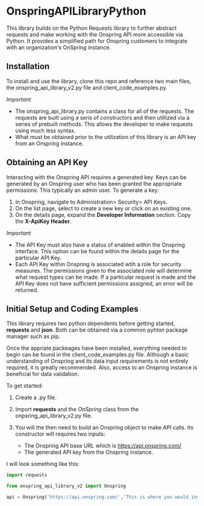 # OnspringAPILibraryPython

This library builds on the Python Requests library to further abstract requests and make working with the Onspring API more accessible via Python. It provides a simplified path for Onspring customers to integrate with an organization's OnSpring instance.

## Installation

To install and use the library, clone this repo and reference two main files, the onspring_api_library_v2.py file and client_code_examples.py.

_Important_

- The onspring_api_library.py contains a class for all of the requests. The requests are built using a seris of constructors and then utillized via a series of prebuilt methods. This allows the developer to make requests using much less syntax.
- What must be obtained prior to the utilization of this library is an API key from an Onspring instance.

## Obtaining an API Key

Interacting with the Onspring API requires a generated key. Keys can be generated by an Onspring user who has been granted the appropriate permissions. This typically an admin user. To generate a key:

1. In Onspring, navigate to Administration> Security> API Keys.
2. On the list page, select to create a new key or click on an existing one.
3. On the details page, expand the **Developer Information** section. Copy the **X-ApiKey Header**.

_Important_

- The API Key must also have a status of enabled within the Onspring interface. This option can be found within the details page for the particular API Key.
- Each API Key within Onspring is associated wtih a role for security measures. The permissions given to the associated role will determine what request types can be made. If a particular request is made and the API Key does not have sufficient permissions assigned, an error will be returned.

## Initial Setup and Coding Examples

This library requires two python dependents before getting started, **requests** and **json**. Both can be obtained via a common pyhton package manager such as pip.

Once the appriate packeages have been installed, everything needed to begin can be found in the client_code_examples.py file. Although a basic understanding of Onspring and its data input requirements is not entirely required, it is greatly recommended. Also, access to an Onspring instance is beneficial for data validation.

To get started:

1. Create a .py file.
2. Import **requests** and the _OnSpring_ class from the onpsring_api_library_v2.py file.
3. You will the then need to build an Onspring object to make API calls. Its constructor will requires two inputs:

   - The Onspring API base URL which is https://api.onspring.com/
   - The generated API key from the Onspring instance.

I will look something like this:

```python
import requests

from onspring_api_library_v2 import Onspring

api = Onspring('https://api.onspring.com/','This is where you would insert your api key')
```
